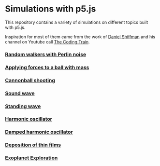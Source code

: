 # Simulations with p5.js
This repository contains a variety of simulations on different topics built with p5.js.

Inspiration for most of them came from the work of [Daniel Shiffman](http://twitter.com/shiffman) and his channel on Youtube call [The Coding Train](https://www.youtube.com/channel/UCvjgXvBlbQiydffZU7m1_aw).

### [Random walkers with Perlin noise](https://vislupus.github.io/p5-simulations/random_walkers.html)
### [Applying forces to a ball with mass](https://vislupus.github.io/p5-simulations/ball_apply_force_and_mass_mult.html)
### [Cannonball shooting](https://vislupus.github.io/p5-simulations/ball_cannon.html)
### [Sound wave](https://vislupus.github.io/p5-simulations/sound_wave.html)
### [Standing wave](https://vislupus.github.io/p5-simulations/static_wave.html)
### [Harmonic oscillator](https://vislupus.github.io/p5-simulations/harmonic_oscillator.html)
### [Damped harmonic oscillator](https://vislupus.github.io/p5-simulations/damped_harmonic_oscillator.html)
### [Deposition of thin films](https://vislupus.github.io/p5-simulations/deposition.html)
### [Exoplanet Exploration](https://vislupus.github.io/p5-simulations/exoplanet.html)

